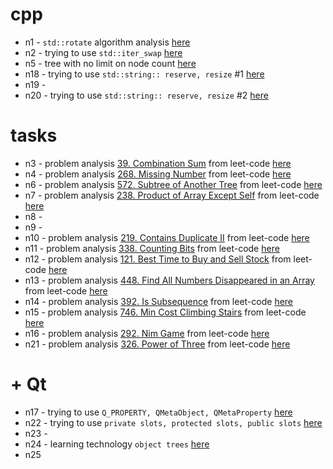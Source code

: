 # cpp

- n1 - `std::rotate` algorithm analysis [here](./n1/NOTE.md)
- n2 - trying to use `std::iter_swap` [here](./n2/NOTE.md)
- n5 - tree with no limit on node count [here](./n5/NOTE.md)
- n18 - trying to use `std::string:: reserve, resize` #1 [here](./n18/NOTE.md)
- n19 -
- n20 - trying to use `std::string:: reserve, resize` #2 [here](./n20/NOTE.md)

# tasks

- n3 - problem analysis [39. Combination Sum](https://leetcode.com/problems/combination-sum/) from leet-code [here](./n3/NOTE.md)
- n4 - problem analysis [268. Missing Number](https://leetcode.com/problems/missing-number/) from leet-code [here](./n4/NOTE.md)
- n6 - problem analysis [572. Subtree of Another Tree](https://leetcode.com/problems/subtree-of-another-tree/) from leet-code [here](./n6/NOTE.md)
- n7 - problem analysis [238. Product of Array Except Self](https://leetcode.com/problems/product-of-array-except-self/) from leet-code [here](./n7/NOTE.md)
- n8 -
- n9 -
- n10 - problem analysis [219. Contains Duplicate II](https://leetcode.com/problems/contains-duplicate-ii/) from leet-code [here](./n10/NOTE.md)
- n11 - problem analysis [338. Counting Bits](https://leetcode.com/problems/counting-bits/) from leet-code [here](./n11/NOTE.md)
- n12 - problem analysis [121. Best Time to Buy and Sell Stock](https://leetcode.com/problems/best-time-to-buy-and-sell-stock/) from leet-code [here](./n12/NOTE.md)
- n13 - problem analysis [448. Find All Numbers Disappeared in an Array](https://leetcode.com/problems/find-all-numbers-disappeared-in-an-array/) from leet-code [here](./n13/NOTE.md)
- n14 - problem analysis [392. Is Subsequence](https://leetcode.com/problems/is-subsequence/) from leet-code [here](./n14/NOTE.md)
- n15 - problem analysis [746. Min Cost Climbing Stairs](https://leetcode.com/problems/min-cost-climbing-stairs/) from leet-code [here](./n15/NOTE.md)
- n16 - problem analysis [292. Nim Game](https://leetcode.com/problems/nim-game/) from leet-code [here](./n16/NOTE.md)
- n21 - problem analysis [326. Power of Three](https://leetcode.com/problems/power-of-three/) from leet-code [here](./n21/NOTE.md)

# + Qt

- n17 - trying to use `Q_PROPERTY, QMetaObject, QMetaProperty` [here](./n17/NOTE.md)
- n22 - trying to use `private slots, protected slots, public slots` [here](./n22/NOTE.md)
- n23 - 
- n24 - learning technology `object trees` [here](./n24/NOTE.md)
- n25